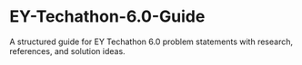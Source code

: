 # EY-Techathon-6.0-Guide
A structured guide for EY Techathon 6.0 problem statements with research, references, and solution ideas.
